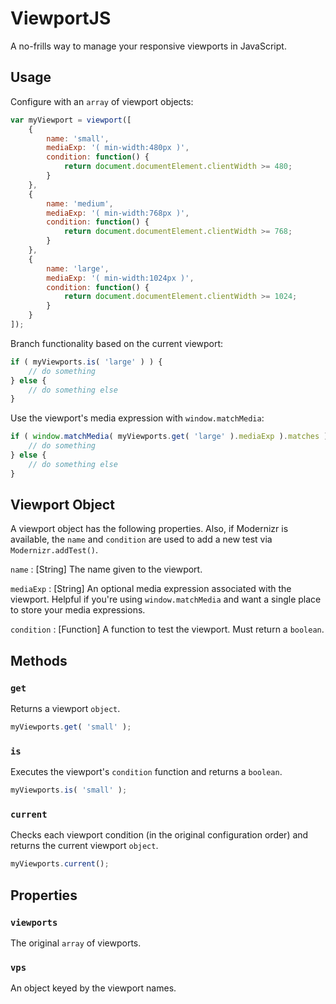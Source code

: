 # ViewportJS #

A no-frills way to manage your responsive viewports in JavaScript.



## Usage ##

Configure with an `array` of viewport objects:

```js
var myViewport = viewport([
    {
        name: 'small',
        mediaExp: '( min-width:480px )',
        condition: function() {
            return document.documentElement.clientWidth >= 480;
        }
    },
    {
        name: 'medium',
        mediaExp: '( min-width:768px )',
        condition: function() {
            return document.documentElement.clientWidth >= 768;
        }
    },
    {
        name: 'large',
        mediaExp: '( min-width:1024px )',
        condition: function() {
            return document.documentElement.clientWidth >= 1024;
        }
    }
]);
```

Branch functionality based on the current viewport:

```js
if ( myViewports.is( 'large' ) ) {
    // do something
} else {
    // do something else
}
```

Use the viewport's media expression with `window.matchMedia`:

```js
if ( window.matchMedia( myViewports.get( 'large' ).mediaExp ).matches ) {
    // do something
} else {
    // do something else
}
```

## Viewport Object ##

A viewport object has the following properties. Also, if Modernizr is available, the `name` and `condition` are used to add a new test via `Modernizr.addTest()`.

`name`
: [String] The name given to the viewport.

`mediaExp`
: [String] An optional media expression associated with the viewport. Helpful if you're using `window.matchMedia` and want a single place to store your media expressions.

`condition`
: [Function] A function to test the viewport. Must return a `boolean`.



## Methods ##


### `get` ###

Returns a viewport `object`.

```js
myViewports.get( 'small' );
```


### `is` ###

Executes the viewport's `condition` function and returns a `boolean`.

```js
myViewports.is( 'small' );
```


### `current` ###

Checks each viewport condition (in the original configuration order) and returns the current viewport `object`.

```js
myViewports.current();
```



## Properties ##


### `viewports` ###

The original `array` of viewports.


### `vps` ###

An object keyed by the viewport names.